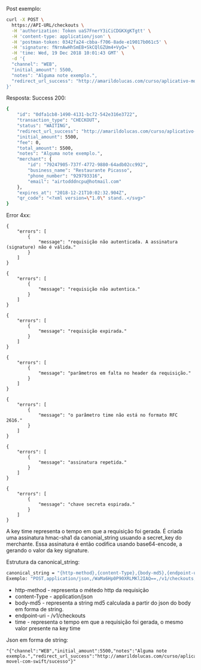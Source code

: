 Post exemplo:
```sh
curl -X POST \
  https://API-URL/checkouts \
  -H 'authorization: Token uaS7FnerY3iCiCDGKXgKTgtt' \
  -H 'content-type: application/json' \
  -H 'postman-token: 0342fa24-cbba-f706-8ade-e19017b061c5' \
  -H 'signature: fNrnAwHhSmEB+SkCQlGZUm4+VyQ=' \
  -H 'time: Wed, 19 Dec 2018 10:01:43 GMT' \
  -d '{ 
  "channel": "WEB",
  "initial_amount": 5500,
  "notes": "Alguma note exemplo.",
  "redirect_url_success": "http://amarildolucas.com/curso/aplicativo-movel-com-swift/sucesso"
}'
```

Resposta:
Success 200:
```sh
{
    "id": "0dfa1cb8-1490-4131-bc72-542e316e3722",
    "transaction_type": "CHECKOUT",
    "status": "WAITING",
    "redirect_url_success": "http://amarildolucas.com/curso/aplicativo-movel-com-swift/sucesso",
    "initial_amount": 5500,
    "fee": 0,
    "total_amount": 5500,
    "notes": "Alguma note exemplo.",
    "merchant": {
        "id": "79247905-737f-4772-9880-64adb02cc992",
        "business_name": "Restaurante Picasso",
        "phone_number": "929793316",
        "email": "airtodddncpu@hotmail.com"
    },
    "expires_at": "2018-12-21T10:02:32.904Z",
    "qr_code": "<?xml version=\"1.0\" stand..</svg>"
}
```
Error 4xx:
```
{
    "errors": [
        {
            "message": "requisição não autenticada. A assinatura (signature) não é válida."
        }
    ]
}
```
```
{
    "errors": [
        {
            "message": "requisição não autentica."
        }
    ]
}
```

```
{
    "errors": [
        {
            "message": "requisição expirada."
        }
    ]
}
```

```
{
    "errors": [
        {
            "message": "parâmetros em falta no header da requisição."
        }
    ]
}
```
```
{
    "errors": [
        {
            "message": "o parâmetro time não está no formato RFC 2616."
        }
    ]
}
```
```
{
    "errors": [
        {
            "message": "assinatura repetida."
        }
    ]
}
```
```
{
    "errors": [
        {
            "message": "chave secreta espirada."
        }
    ]
}
```
A key time representa o tempo em que a requisição foi gerada.
É criada uma assinatura hmac-sha1 da canonial_string usuando a secret_key do merchante. Essa assinatura é então codifica usando base64-encode, a gerando o valor da key signature.

Estrutura da canonical_string:
```sh
canonical_string = "{http-method},{content-Type},{body-md5},{endpoint-uri},{time}"
Exemplo: "POST,application/json,/WaMa6Hp0P90XRLMKl2IAQ==,/v1/checkouts,Wed, 19 Dec 2018 11:48:48 GMT"
```

* http-method - representa o métedo http da requisição
* content-Type - application/json
* body-md5 - representa a string md5 calculada a partir do json do body em forma de string.
* endpoint-uri - /v1/checkouts
* time - representa o tempo em que a requisição foi gerada, o mesmo valor presente na key time


Json em forma de string: 
```
"{"channel":"WEB","initial_amount":5500,"notes":"Alguma note exemplo.","redirect_url_success":"http://amarildolucas.com/curso/aplicativo-movel-com-swift/sucesso"}"
```